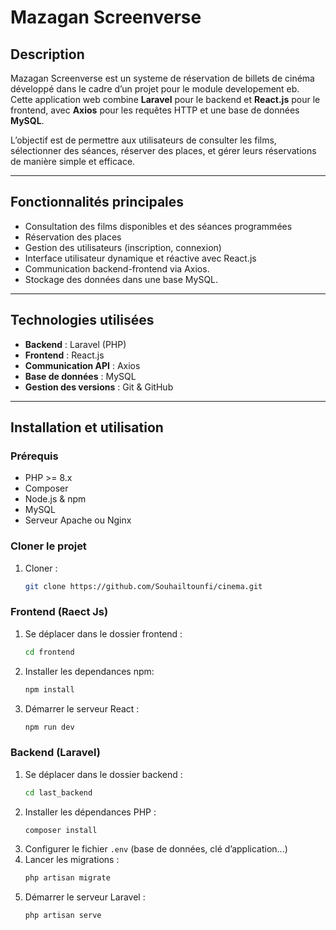 # Mazagan Screenverse

## Description

Mazagan Screenverse est un systeme de réservation de billets de cinéma développé dans le cadre d’un projet pour le module developement eb.  
Cette application web combine **Laravel** pour le backend et **React.js** pour le frontend, avec **Axios** pour les requêtes HTTP et une base de données **MySQL**.

L’objectif est de permettre aux utilisateurs de consulter les films, sélectionner des séances, réserver des places, et gérer leurs réservations de manière simple et efficace.

---

## Fonctionnalités principales

- Consultation des films disponibles et des séances programmées  
- Réservation des places  
- Gestion des utilisateurs (inscription, connexion)  
- Interface utilisateur dynamique et réactive avec React.js  
- Communication backend-frontend via Axios. 
- Stockage des données dans une base MySQL.

---

## Technologies utilisées

- **Backend** : Laravel (PHP)  
- **Frontend** : React.js  
- **Communication API** : Axios  
- **Base de données** : MySQL  
- **Gestion des versions** : Git & GitHub

---

## Installation et utilisation

### Prérequis

- PHP >= 8.x  
- Composer  
- Node.js & npm  
- MySQL  
- Serveur Apache ou Nginx


### Cloner le projet

1. Cloner :  
   ```bash
   git clone https://github.com/Souhailtounfi/cinema.git

### Frontend (Raect Js)

1. Se déplacer dans le dossier frontend :  
   ```bash
   cd frontend
   ```
2. Installer les dependances npm:  
   ```bash
   npm install
   ```
5. Démarrer le serveur React :  
   ```bash
   npm run dev
   ```

### Backend (Laravel)

1. Se déplacer dans le dossier backend :  
   ```bash
   cd last_backend
   ```
2. Installer les dépendances PHP :  
   ```bash
   composer install
   ```
3. Configurer le fichier `.env` (base de données, clé d’application...)  
4. Lancer les migrations :  
   ```bash
   php artisan migrate
   ```
5. Démarrer le serveur Laravel :  
   ```bash
   php artisan serve
   ```
